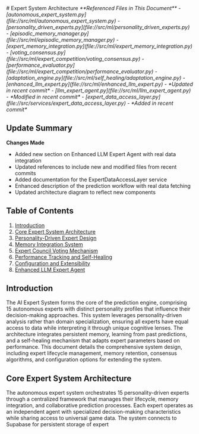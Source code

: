 <docs>
# Expert System Architecture

<cite>
**Referenced Files in This Document**   
- [autonomous_expert_system.py](file://src/ml/autonomous_expert_system.py)
- [personality_driven_experts.py](file://src/ml/personality_driven_experts.py)
- [episodic_memory_manager.py](file://src/ml/episodic_memory_manager.py)
- [expert_memory_integration.py](file://src/ml/expert_memory_integration.py)
- [voting_consensus.py](file://src/ml/expert_competition/voting_consensus.py)
- [performance_evaluator.py](file://src/ml/expert_competition/performance_evaluator.py)
- [adaptation_engine.py](file://src/ml/self_healing/adaptation_engine.py)
- [enhanced_llm_expert.py](file://src/ml/enhanced_llm_expert.py) - *Updated in recent commit*
- [llm_expert_agent.py](file://src/ml/llm_expert_agent.py) - *Modified in recent commit*
- [expert_data_access_layer.py](file://src/services/expert_data_access_layer.py) - *Added in recent commit*
</cite>

## Update Summary
**Changes Made**   
- Added new section on Enhanced LLM Expert Agent with real data integration
- Updated references to include new and modified files from recent commits
- Added documentation for the ExpertDataAccessLayer service
- Enhanced description of the prediction workflow with real data fetching
- Updated architecture diagram to reflect new components

## Table of Contents
1. [Introduction](#introduction)
2. [Core Expert System Architecture](#core-expert-system-architecture)
3. [Personality-Driven Expert Design](#personality-driven-expert-design)
4. [Memory Integration System](#memory-integration-system)
5. [Expert Council Voting Mechanism](#expert-council-voting-mechanism)
6. [Performance Tracking and Self-Healing](#performance-tracking-and-self-healing)
7. [Configuration and Extensibility](#configuration-and-extensibility)
8. [Enhanced LLM Expert Agent](#enhanced-llm-expert-agent)

## Introduction
The AI Expert System forms the core of the prediction engine, comprising 15 autonomous experts with distinct personality profiles that influence their decision-making approaches. This system leverages personality-driven analysis rather than domain specialization, ensuring all experts have equal access to data while interpreting it through unique cognitive lenses. The architecture integrates persistent memory, learning from past predictions, and a self-healing mechanism that adapts expert parameters based on performance. This document details the comprehensive system design, including expert lifecycle management, memory retention, consensus algorithms, and configuration options for extending the system.

## Core Expert System Architecture

The autonomous expert system orchestrates 15 personality-driven experts through a centralized framework that manages their lifecycle, memory integration, and collaborative prediction processes. Each expert operates as an independent agent with specialized decision-making characteristics while sharing access to universal game data. The system connects to Supabase for persistent storage of expert